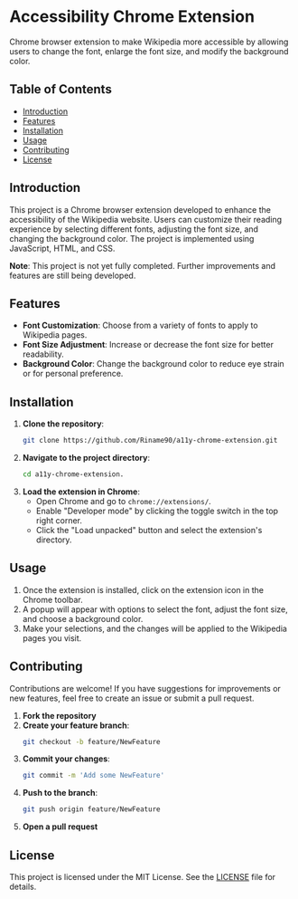 # Accessibility Chrome Extension

Chrome browser extension to make Wikipedia more accessible by allowing users to change the font, enlarge the font size, and modify the background color.

## Table of Contents

- [Introduction](#introduction)
- [Features](#features)
- [Installation](#installation)
- [Usage](#usage)
- [Contributing](#contributing)
- [License](#license)

## Introduction

This project is a Chrome browser extension developed to enhance the accessibility of the Wikipedia website. Users can customize their reading experience by selecting different fonts, adjusting the font size, and changing the background color. The project is implemented using JavaScript, HTML, and CSS.

**Note**: This project is not yet fully completed. Further improvements and features are still being developed.

## Features

- **Font Customization**: Choose from a variety of fonts to apply to Wikipedia pages.
- **Font Size Adjustment**: Increase or decrease the font size for better readability.
- **Background Color**: Change the background color to reduce eye strain or for personal preference.

## Installation

1. **Clone the repository**:
    ```sh
    git clone https://github.com/Riname90/a11y-chrome-extension.git
    ```
2. **Navigate to the project directory**:
    ```sh
    cd a11y-chrome-extension.
    ```
3. **Load the extension in Chrome**:
   - Open Chrome and go to `chrome://extensions/`.
   - Enable "Developer mode" by clicking the toggle switch in the top right corner.
   - Click the "Load unpacked" button and select the extension's directory.

## Usage

1. Once the extension is installed, click on the extension icon in the Chrome toolbar.
2. A popup will appear with options to select the font, adjust the font size, and choose a background color.
3. Make your selections, and the changes will be applied to the Wikipedia pages you visit.

## Contributing

Contributions are welcome! If you have suggestions for improvements or new features, feel free to create an issue or submit a pull request.

1. **Fork the repository**
2. **Create your feature branch**:
    ```sh
    git checkout -b feature/NewFeature
    ```
3. **Commit your changes**:
    ```sh
    git commit -m 'Add some NewFeature'
    ```
4. **Push to the branch**:
    ```sh
    git push origin feature/NewFeature
    ```
5. **Open a pull request**

## License

This project is licensed under the MIT License. See the [LICENSE](LICENSE) file for details.
